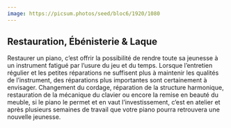 ```yaml
---
image: https://picsum.photos/seed/bloc6/1920/1080
---
```


## Restauration, Ébénisterie & Laque

Restaurer un piano, c’est offrir la possibilité de rendre toute sa jeunesse à un instrument 
fatigué par l’usure du jeu et du temps. Lorsque l’entretien régulier et les petites réparations 
ne suffisent plus à maintenir les qualités de l’instrument, des réparations plus importantes 
sont certainement à envisager. Changement du cordage, réparation de la structure harmonique, 
restauration de la mécanique du clavier ou encore la remise en beauté du meuble, si le piano 
le permet et en vaut l’investissement, c’est en atelier et après plusieurs semaines de travail 
que votre piano pourra retrouvera une nouvelle jeunesse.

